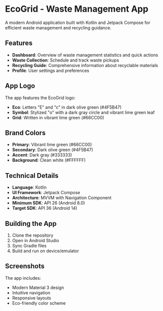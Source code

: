 # EcoGrid - Waste Management App

A modern Android application built with Kotlin and Jetpack Compose for efficient waste management and recycling guidance.

## Features

- **Dashboard**: Overview of waste management statistics and quick actions
- **Waste Collection**: Schedule and track waste pickups
- **Recycling Guide**: Comprehensive information about recyclable materials
- **Profile**: User settings and preferences

## App Logo

The app features the EcoGrid logo:
- **Eco**: Letters "E" and "c" in dark olive green (#4F5B47)
- **Symbol**: Stylized "o" with a dark gray circle and vibrant lime green leaf
- **Grid**: Written in vibrant lime green (#66CC00)

## Brand Colors

- **Primary**: Vibrant lime green (#66CC00)
- **Secondary**: Dark olive green (#4F5B47)  
- **Accent**: Dark gray (#333333)
- **Background**: Clean white (#FFFFFF)

## Technical Details

- **Language**: Kotlin
- **UI Framework**: Jetpack Compose
- **Architecture**: MVVM with Navigation Component
- **Minimum SDK**: API 26 (Android 8.0)
- **Target SDK**: API 36 (Android 14)

## Building the App

1. Clone the repository
2. Open in Android Studio
3. Sync Gradle files
4. Build and run on device/emulator

## Screenshots

The app includes:
- Modern Material 3 design
- Intuitive navigation
- Responsive layouts
- Eco-friendly color scheme





